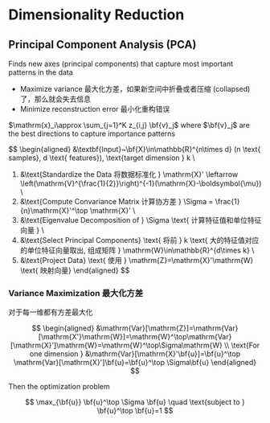 # Dimensionality Reduction

## Principal Component Analysis (PCA)

Finds new axes (principal components) that capture most important patterns in the data 
- Maximize variance 最大化方差，如果新空间中折叠或者压缩 (collapsed) 了，那么就会失去信息
- Minimize reconstruction error 最小化重构错误

$\mathrm{x}_i\approx \sum_{j=1}^K z_{i,j} \bf{v}_j$ where $\bf{v}_j$ are the best directions to capture importance patterns

$$
\begin{aligned}
&\textbf{Input}~\bf{X}\in\mathbb{R}^{n\times d} (n \text{ samples}, d \text{ features}), \text{target dimension } k \\
1. &\text{Standardize the Data 将数据标准化 } \mathrm{X}' \leftarrow \left(\mathrm{V}^{\frac{1}{2}}\right)^{-1}(\mathrm{X}-\boldsymbol{\mu}) \\
2. &\text{Compute Convariance Matrix 计算协方差 } \Sigma = \frac{1}{n}\mathrm{X}'^\top \mathrm{X}' \\
3. &\text{Eigenvalue Decomposition of } \Sigma \text{ 计算特征值和单位特征向量 } \\
4. &\text{Select Principal Components} \text{ 将前 } k \text{ 大的特征值对应的单位特征向量取出, 组成矩阵 } \mathrm{W}\in\mathbb{R}^{d\times k} \\
5. &\text{Project Data} \text{ 使用 } \mathrm{Z}=\mathrm{X}'\mathrm{W} \text{ 映射向量}
\end{aligned}
$$

### Variance Maximization 最大化方差

对于每一维都有方差最大化

$$
\begin{aligned}
&\mathrm{Var}[\mathrm{Z}]=\mathrm{Var}[\mathrm{X'}\mathrm{W}]=\mathrm{W}^\top\mathrm{Var}[\mathrm{X}']\mathrm{W}=\mathrm{W}^\top\Sigma\mathrm{W} \\
\text{For one dimension } &\mathrm{Var}[\mathrm{X}'\bf{u}]=\bf{u}^\top \mathrm{Var}[\mathrm{X}']\bf{u}=\bf{u}^\top \Sigma\bf{u}
\end{aligned}
$$

Then the optimization problem

$$
\max_{\bf{u}} \bf{u}^\top \Sigma \bf{u} \quad \text{subject to } \bf{u}^\top \bf{u}=1
$$